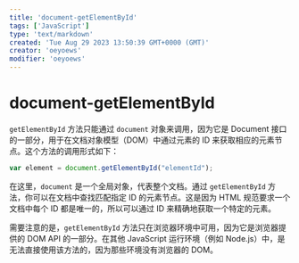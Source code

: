 ```yaml
---
title: 'document-getElementById'
tags: ['JavaScript']
type: 'text/markdown'
created: 'Tue Aug 29 2023 13:50:39 GMT+0000 (GMT)'
creator: 'oeyoews'
modifier: 'oeyoews'
---
```


# document-getElementById

`getElementById` 方法只能通过 `document` 对象来调用，因为它是 Document 接口的一部分，用于在文档对象模型（DOM）中通过元素的 ID 来获取相应的元素节点。这个方法的调用形式如下：

```javascript
var element = document.getElementById("elementId");
```

在这里，`document` 是一个全局对象，代表整个文档。通过 `getElementById` 方法，你可以在文档中查找匹配指定 ID 的元素节点。这是因为 HTML 规范要求一个文档中每个 ID 都是唯一的，所以可以通过 ID 来精确地获取一个特定的元素。

需要注意的是，`getElementById` 方法只在浏览器环境中可用，因为它是浏览器提供的 DOM API 的一部分。在其他 JavaScript 运行环境（例如 Node.js）中，是无法直接使用该方法的，因为那些环境没有浏览器的 DOM。
